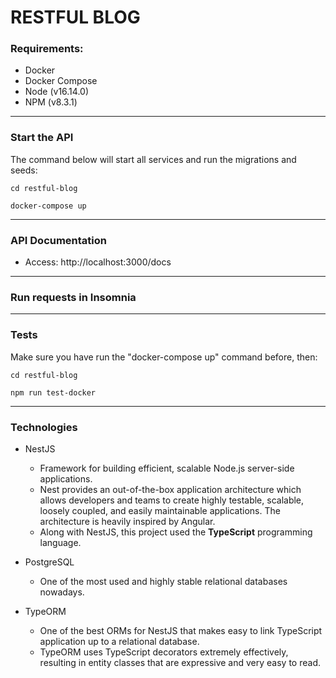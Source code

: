 # RESTFUL BLOG

### Requirements:
* Docker
* Docker Compose
* Node (v16.14.0)
* NPM (v8.3.1)

<hr>

### Start the API
The command below will start all services and run the migrations and seeds:
```
cd restful-blog

docker-compose up
```

<hr>

### API Documentation
* Access: http://localhost:3000/docs


<hr>

### Run requests in Insomnia


<hr>

### Tests
Make sure you have run the "docker-compose up" command before, then:
```
cd restful-blog

npm run test-docker
```

<hr>

### Technologies
* NestJS
    * Framework for building efficient, scalable Node.js server-side applications.
    * Nest provides an out-of-the-box application architecture which allows developers and teams to create highly testable, scalable, loosely coupled, and easily maintainable applications. The architecture is heavily inspired by Angular.
    * Along with NestJS, this project used the **TypeScript** programming language.

* PostgreSQL
    * One of the most used and highly stable relational databases nowadays.

* TypeORM
    * One of the best ORMs for NestJS that makes easy to link TypeScript application up to a relational database. 
    * TypeORM uses TypeScript decorators extremely effectively, resulting in entity classes that are expressive and very easy to read.
